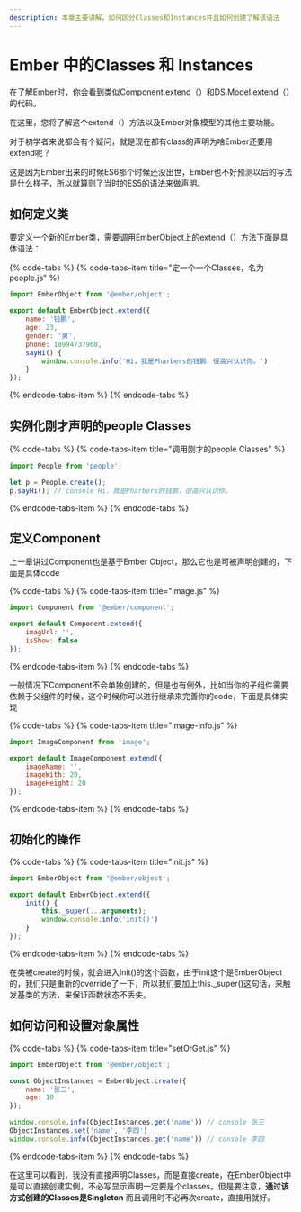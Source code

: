 ```yaml
---
description: 本章主要讲解，如何区分Classes和Instances并且如何创建了解该语法
---
```


# Ember 中的Classes 和 Instances

在了解Ember时，你会看到类似Component.extend（）和DS.Model.extend（）的代码。

在这里，您将了解这个extend（）方法以及Ember对象模型的其他主要功能。

对于初学者来说都会有个疑问，就是现在都有class的声明为啥Ember还要用extend呢？

这是因为Ember出来的时候ES6那个时候还没出世，Ember也不好预测以后的写法是什么样子，所以就算则了当时的ES5的语法来做声明。

## 如何定义类

要定义一个新的Ember类，需要调用EmberObject上的extend（）方法下面是具体语法：

{% code-tabs %}
{% code-tabs-item title="定一个一个Classes，名为people.js" %}
```javascript
import EmberObject from '@ember/object';

export default EmberObject.extend({
    name: '钱鹏',
    age: 23,
    gender: '男',
    phone: 18994737968,
    sayHi() {
        window.console.info('Hi，我是Pharbers的钱鹏，很高兴认识你。')
    }
});

```
{% endcode-tabs-item %}
{% endcode-tabs %}

## 实例化刚才声明的people Classes

{% code-tabs %}
{% code-tabs-item title="调用刚才的people Classes" %}
```javascript
import People from 'people';

let p = People.create();
p.sayHi(); // console Hi，我是Pharbers的钱鹏，很高兴认识你。
```
{% endcode-tabs-item %}
{% endcode-tabs %}

## 定义Component

上一章讲过Component也是基于Ember Object，那么它也是可被声明创建的，下面是具体code

{% code-tabs %}
{% code-tabs-item title="image.js" %}
```javascript
import Component from '@ember/component';

export default Component.extend({
    imagUrl: '',
    isShow: false
});
```
{% endcode-tabs-item %}
{% endcode-tabs %}

一般情况下Component不会单独创建的，但是也有例外，比如当你的子组件需要依赖于父组件的时候，这个时候你可以进行继承来完善你的code，下面是具体实现

{% code-tabs %}
{% code-tabs-item title="image-info.js" %}
```javascript
import ImageComponent from 'image';

export default ImageComponent.extend({
    imageName: '',
    imageWith: 20,
    imageHeight: 20
});
```
{% endcode-tabs-item %}
{% endcode-tabs %}

## 初始化的操作

{% code-tabs %}
{% code-tabs-item title="init.js" %}
```javascript
import EmberObject from '@ember/object';

export default EmberObject.extend({
    init() {
        this._super(...arguments);
        window.console.info('init()')
    }
});
```
{% endcode-tabs-item %}
{% endcode-tabs %}

在类被create的时候，就会进入Init\(\)的这个函数，由于init这个是EmberObject的，我们只是重新的override了一下，所以我们要加上this.\_super\(\)这句话，来触发基类的方法，来保证函数状态不丢失。

## 如何访问和设置对象属性

{% code-tabs %}
{% code-tabs-item title="setOrGet.js" %}
```javascript
import EmberObject from '@ember/object';

const ObjectInstances = EmberObject.create({
    name: '张三',
    age: 10
});

window.console.info(ObjectInstances.get('name')) // console 张三
ObjectInstances.set('name', '李四')
window.console.info(ObjectInstances.get('name')) // console 李四

```
{% endcode-tabs-item %}
{% endcode-tabs %}

在这里可以看到，我没有直接声明Classes，而是直接create，在EmberObject中是可以直接创建实例，不必写显示声明一定要是个classes，但是要注意，**通过该方式创建的Classes是Singleton** 而且调用时不必再次create，直接用就好。




